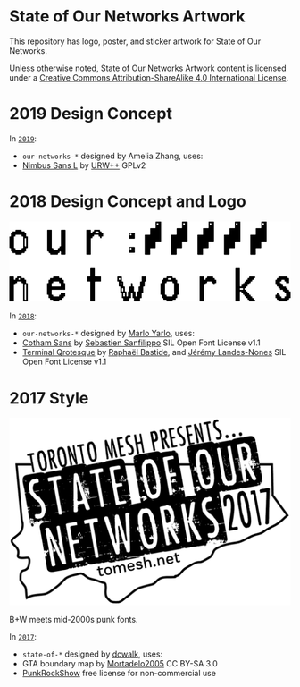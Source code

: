 # State of Our Networks Artwork

This repository has logo, poster, and sticker artwork for State of Our Networks.

Unless otherwise noted, <span xmlns:dct="http://purl.org/dc/terms/" property="dct:title">State of Our Networks Artwork</span> content is licensed under a <a rel="license" href="http://creativecommons.org/licenses/by-sa/4.0/">Creative Commons Attribution-ShareAlike 4.0 International License</a>.

# 2019 Design Concept

In [`2019`](./2019/):
-  `our-networks-*` designed by Amelia Zhang, uses:
  - [Nimbus Sans L]() by [URW++](https://www.urwtype.com/) GPLv2

# 2018 Design Concept and Logo

![Our Networks 2018 Logo](https://raw.githubusercontent.com/ournetworks/artwork/master/2018/our-networks-logo-2018-b.png)

In [`2018`](./2018/):
-  `our-networks-*` designed by [Marlo Yarlo](http://www.marloyarlo.com), uses:
  - [Cotham Sans](https://github.com/sebsan/Cotham) by [Sebastien Sanfilippo](http://www.love-letters.be/) SIL Open Font License v1.1
  - [Terminal Qrotesque](https://github.com/raphaelbastide/Terminal-Grotesque) by [Raphaël Bastide](https://raphaelbastide.com), and [Jérémy Landes-Nones](http://studiotriple.fr) SIL Open Font License v1.1

# 2017 Style

![State of Our Networks 2017 logo](https://raw.githubusercontent.com/ournetworks/artwork/master/2017/state-of-logo.png)

B+W meets mid-2000s punk fonts.

In [`2017`](./2017/):
-  `state-of-*` designed by [dcwalk](https://github.com/dcwalk), uses:
  - GTA boundary map by [Mortadelo2005](https://en.wikipedia.org/wiki/File:Greater_toronto_area_map.svg) CC BY-SA 3.0
  - [PunkRockShow](http://cloutierfontes.ca/punk-rock-show.html) free license for non-commercial use
